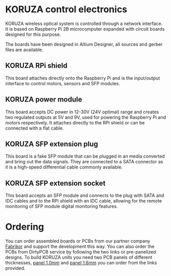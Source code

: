 # KORUZA control electronics

KORUZA wireless optical system is controlled through a network interface. It is based on Raspberry Pi 2B microcomputer expanded with circuit boards designed for this purpose.

The boards have been designed in Altium Designer, all sources and gerber files are available.



## KORUZA RPi shield
This board attaches directly onto the Raspberry Pi and is the input/output interface to control motors, sensors and SFP modules.

## KORUZA power module
This board accepts DC power in 12-30V (24V optimal) range and creates two regulated outputs at 5V and 9V, used for powering the Raspberry Pi and motors respectively. It attaches directly to the RPi shield or can be connected with a flat cable.

## KORUZA SFP extension plug
This board is a fake SFP module that can be plugged in an media converted and bring out the data signals. They are connected to a SATA connector as it is a high-speed differential cable commonly available.

## KORUZA SFP extension socket
This board accepts an SFP module and connects to the plug with SATA and IDC cables and to the RPi shield with an IDC cable, allowing for the remote monitoring of SFP module digital monitoring features.

# Ordering
You can order assembled boards or PCBs from our partner company [Fabrikor](http://fabrikor.eu) and support the development this way. You can also order the PCBs from DirtyPCB service by following the two links or pre-panelized designs. To build KORUZA units you need two PCB panels of different thicknesses, [panel 1.0mm](http://dirtypcbs.com/view.php?share=15209&accesskey=d26ee0985b1c8a857d2a581abbbace13) and [panel 1.6mm](http://dirtypcbs.com/view.php?share=15210&accesskey=55f58673fd12db957a8ae663c1b3f456) you can order from the links provided.


